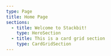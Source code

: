 ```yaml
---
type: Page
title: Home Page
sections:
  - title: Welcome to Stackbit!
    type: HeroSection
  - title: This is a card grid section
    type: CardGridSection
---
```

